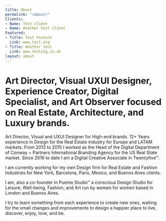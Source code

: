 ```yaml
---
title: About
permalink: "/about/"
Clients:
- Name: Test client
- Name: Another test client
Featured:
- Title: Test Feature
  Link: www.test.org
- Title: Another test
  Link: www.testing.co.uk
layout: about
---
```


# Art Director, Visual UXUI Designer, Experience Creator, Digital Specialist, and Art Observer focused on Real Estate, Architecture, and Luxury brands. 

Art Director, Visual and UXUI Designer for High-end brands. 12+ Years experience in Design for the Real Estate industry for Europe and LATAM markets. From 2013 to 2015 I worked as the Head of the Digital Department of Conway + Partners International Branding Agency for the US Real State market. Since 2016 to date I am a Digital Creative Associate in Twentyfive™.

I am currently working for my own Design firm for Real Estate and Fashion Industries for New York, Barcelona, Paris, Mexico, and Buenos Aires clients.

I am, also a co-founder in Puente Studio™ a conscious Design Studio for Leisure, Well-being, Fashion, and Art run by women for women based in London and Buenos Aires.

I try to learn something from each experience to create new ones, waiting for the small changes and improvements to design a happier place to live, discover, enjoy, love, and be.